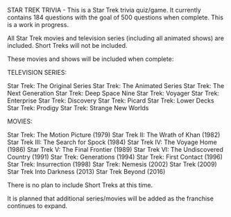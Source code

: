 STAR TREK TRIVIA - This is a Star Trek trivia quiz/game. It currently contains 184 questions with the
goal of 500 questions when complete. This is a work in progress. 

All Star Trek movies and television series (including all animated shows) are included. Short Treks
will not be included.

These movies and shows will be included when complete:

TELEVISION SERIES:

Star Trek: The Original Series
Star Trek: The Animated Series
Star Trek: The Next Generation
Star Trek: Deep Space Nine
Star Trek: Voyager
Star Trek: Enterprise
Star Trek: Discovery
Star Trek: Picard
Star Trek: Lower Decks
Star Trek: Prodigy
Star Trek: Strange New Worlds

MOVIES:

Star Trek: The Motion Picture (1979)
Star Trek II: The Wrath of Khan (1982)
Star Trek III: The Search for Spock (1984)
Star Trek IV: The Voyage Home (1986)
Star Trek V: The Final Frontier (1989)
Star Trek VI: The Undiscovered Country (1991)
Star Trek: Generations (1994)
Star Trek: First Contact (1996)
Star Trek: Insurrection (1998)
Star Trek: Nemesis (2002)
Star Trek (2009)
Star Trek Into Darkness (2013)
Star Trek Beyond (2016)

There is no plan to include Short Treks at this time. 

It is planned that additional series/movies will be added as the franchise continues to expand.

